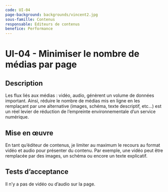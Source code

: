 ```yaml
---
code: UI-04
page-background: backgrounds/vincent2.jpg
sous-famille: Contenus
responsable: Editeurs de contenus
benefice: Performance
---
```

# UI-04 - Minimiser le nombre de médias par page

## Description

Les flux  liés aux médias : vidéo, audio, génèrent un volume de données important. Ainsi, réduire le nombre de médias mis en ligne en les remplaçant par une alternative (images, schéma, texte descriptif, etc…) est un réel levier de réduction de l’empreinte environnementale d’un service numérique.

## Mise en œuvre

En tant qu’éditeur de contenus, je limiter au maximum le recours au format vidéo et audio pour présenter du contenu. Par exemple, une vidéo peut être remplacée par des images, un schéma ou encore un texte explicatif.

## Tests d’acceptance

Il n’y a pas de vidéo ou d’audio sur la page.
